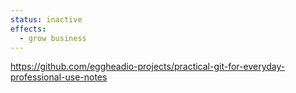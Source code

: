 ```yaml
---
status: inactive
effects:
  - grow business
---
```

https://github.com/eggheadio-projects/practical-git-for-everyday-professional-use-notes